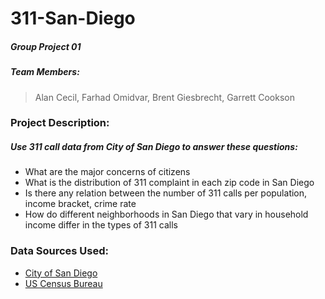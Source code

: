 # 311-San-Diego
##### Group Project 01
##### Team Members:
>Alan Cecil, Farhad Omidvar, Brent Giesbrecht, Garrett Cookson


### Project Description:

##### Use 311 call data from City of San Diego to answer these questions:
* What are the major concerns of citizens
* What is the distribution of 311 complaint in each zip code in San Diego
* Is there any relation between the number of 311 calls per population, income bracket, crime rate
* How do different neighborhoods in San Diego that vary in household income differ in the types of 311 calls

### Data Sources Used:
* [City of San Diego](https://data.sandiego.gov/datasets/get-it-done-311)
* [US Census Bureau](https://www.census.gov/data.html)